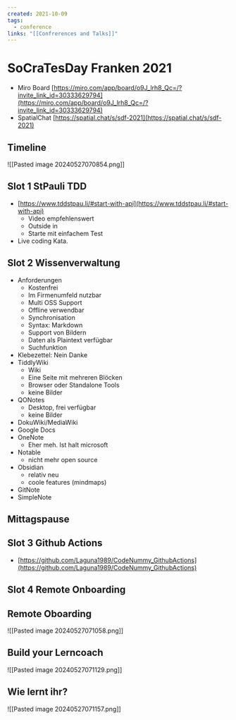 ```yaml
---
created: 2021-10-09
tags:
  - conference
links: "[[Confrerences and Talks]]"
---
```

# SoCraTesDay Franken 2021

- Miro Board [https://miro.com/app/board/o9J_lrh8_Qc=/?invite_link_id=30333629794](https://miro.com/app/board/o9J_lrh8_Qc=/?invite_link_id=30333629794) 
- SpatialChat [https://spatial.chat/s/sdf-2021](https://spatial.chat/s/sdf-2021) 
## Timeline
![[Pasted image 20240527070854.png]]

## Slot 1 StPauli TDD

* [https://www.tddstpau.li/#start-with-api](https://www.tddstpau.li/#start-with-api) 
    * Video empfehlenswert
    * Outside in
    * Starte mit einfachem Test
* Live coding Kata.


## Slot 2 Wissenverwaltung
* Anforderungen
    * Kostenfrei
    * Im Firmenumfeld nutzbar
    * Multi OSS Support
    * Offline verwendbar
    * Synchronisation
    * Syntax: Markdown
    * Support von Bildern
    * Daten als Plaintext verfügbar
    * Suchfunktion
* Klebezettel: Nein Danke
* TiddlyWiki
    * Wiki
    * Eine Seite mit mehreren Blöcken
    * Browser oder Standalone Tools
    * keine Bilder
* QONotes
    * Desktop, frei verfügbar
    * keine Bilder
* DokuWiki/MediaWiki
* Google Docs
* OneNote
    * Eher meh. Ist halt microsoft
* Notable
    * nicht mehr open source
* Obsidian
    * relativ neu
    * coole features (mindmaps)
* GitNote
* SimpleNote


## Mittagspause

## Slot 3 Github Actions
* [https://github.com/Laguna1989/CodeNummy_GithubActions](https://github.com/Laguna1989/CodeNummy_GithubActions)


## Slot 4 Remote Onboarding




## Remote Oboarding
![[Pasted image 20240527071058.png]]

## Build your Lerncoach
![[Pasted image 20240527071129.png]]

## Wie lernt ihr?
![[Pasted image 20240527071157.png]]